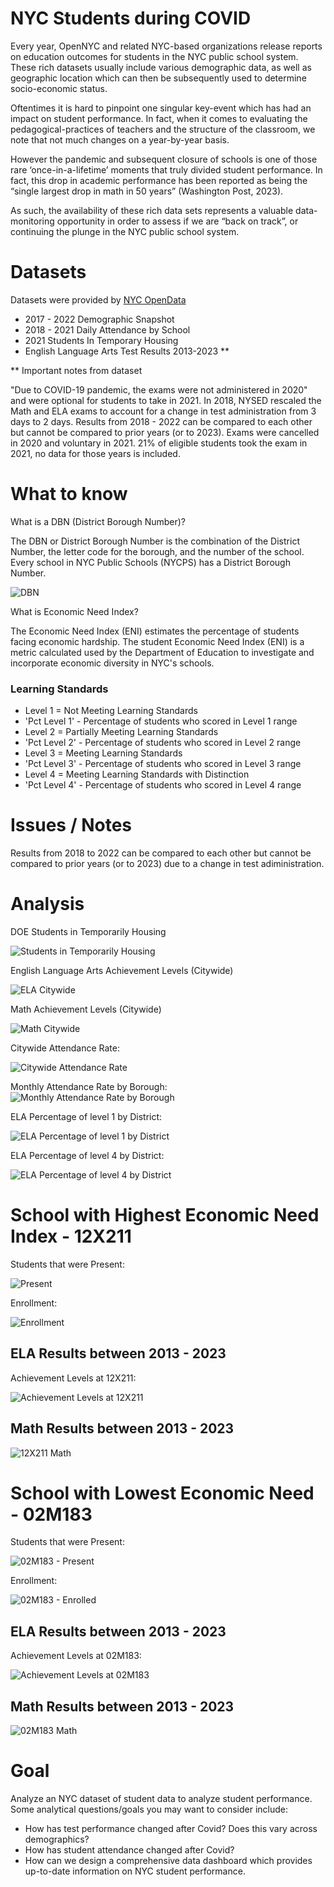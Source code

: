 # NYC Students during COVID
Every year, OpenNYC and related NYC-based organizations release reports on education outcomes for students in the NYC public school system. These rich datasets usually include various demographic data, as well as geographic location which can then be subsequently used to determine socio-economic status.

Oftentimes it is hard to pinpoint one singular key-event which has had an impact on student performance. In fact, when it comes to evaluating the pedagogical-practices of teachers and the structure of the classroom, we note that not much changes on a year-by-year basis. 

However the pandemic and subsequent closure of schools is one of those rare ‘once-in-a-lifetime’ moments that truly divided student performance. In fact, this drop in academic performance has been reported as being the “single largest drop in math in 50 years” (Washington Post, 2023). 

As such, the availability of these rich data sets represents a valuable data-monitoring opportunity in order to assess if we are “back on track”, or continuing the plunge in the NYC public school system. 

# Datasets
Datasets were provided by
[NYC OpenData](https://opendata.cityofnewyork.us/data/)

 - 2017 - 2022 Demographic Snapshot 
 - 2018 - 2021 Daily Attendance by School
 - 2021 Students In Temporary Housing
 - English Language Arts Test Results 2013-2023 **

** Important notes from dataset 

 "Due to COVID-19 pandemic, the exams were not administered in 2020" and were optional for students to take in 2021. In 2018, NYSED rescaled the Math and ELA exams to account for a change in test administration from 3 days to 2 days. Results from 2018 - 2022 can be compared to each other but cannot be compared to prior years (or to 2023). Exams were cancelled in 2020 and voluntary in 2021. 21% of eligible students took the exam in 2021, no data for those years is included. 

# What to know
What is a DBN (District Borough Number)?

The DBN or District Borough Number is the combination of the District Number, the letter code for the borough, and the number of the school. Every school in NYC Public Schools (NYCPS) has a District Borough Number.

![DBN](docs/NYC_DBN.jpg)

What is Economic Need Index?

The Economic Need Index (ENI) estimates the percentage of students facing economic hardship.
The student Economic Need Index (ENI) is a metric calculated used by the Department of Education to investigate and incorporate economic diversity in NYC's schools.

### Learning Standards 

- Level 1  = Not Meeting Learning Standards
- 'Pct Level 1' - Percentage of students who scored in Level 1 range  
- Level 2 = Partially Meeting Learning Standards
- 'Pct Level 2' - Percentage of students who scored in Level 2 range
- Level 3 = Meeting Learning Standards
- 'Pct Level 3' - Percentage of students who scored in Level 3 range 
- Level 4 = Meeting Learning Standards with Distinction  
- 'Pct Level 4' - Percentage of students who scored in Level 4 range

# Issues / Notes
Results from 2018 to 2022 can be compared to each other but cannot be compared to prior years  (or to 2023) due to a change in test adiministration. 

# Analysis
DOE Students in Temporarily Housing

![Students in Temporarily Housing](<docs/Percentage of DOE Temporarily Housed Students Over the Years.png>)


English Language Arts Achievement Levels (Citywide)


![ELA Citywide](<docs/Percentage of Students by Achievement Levels Over Years (Citywide).png>)

Math Achievement Levels (Citywide)

![Math Citywide](<docs/CityWide Math Levels.png>)

Citywide Attendance Rate:

![Citywide Attendance Rate](<docs/Heatmap of Attendance Rate by District and Month (2018 - 2021).png>) 

Monthly Attendance Rate by Borough:
![Monthly Attendance Rate by Borough](<docs/Monthly Attendance Rate by Borough (2018 - 2021).png>)

ELA Percentage of level 1 by District:

![ELA Percentage of level 1 by District](<docs/ELA Percentage of Level 1 by District and Year.png>)

ELA Percentage of level 4 by District:

![ELA Percentage of level 4 by District](<docs/ELA Percentage of Level 4 by District and Year.png>)

# School with Highest Economic Need Index - 12X211

Students that were Present:

![Present](<docs/12X211 Present.png>)

Enrollment: 

![Enrollment](<docs/12X211 Enrolled.png>)

## ELA Results between 2013 - 2023
Achievement Levels at 12X211: 

![Achievement Levels at 12X211](<docs/Percentage of Students by Achievement Levels Over Years at 12X211.png>)

## Math Results between 2013 - 2023

![12X211 Math](<docs/12X211 Math.png>)

# School with Lowest Economic Need  - 02M183

Students that were Present:

![02M183 - Present](<docs/02M183 - Present.png>)

Enrollment:

![02M183 - Enrolled](<docs/02M183 - Enrolled.png>)

## ELA Results between 2013 - 2023
Achievement Levels at 02M183: 

![Achievement Levels at 02M183](<docs/Percentage of Students by Achievement Levels Over Years at DBN 02M183.png>)

## Math Results between 2013 - 2023

![02M183 Math](<docs/02M183 Math.png>)


# Goal
Analyze an NYC dataset of student data to analyze student performance. Some analytical questions/goals you may want to consider include:
- How has test performance changed after Covid? Does this vary across demographics?
- How has student attendance changed after Covid?
- How can we design a comprehensive data dashboard which provides up-to-date information on NYC student performance. 
